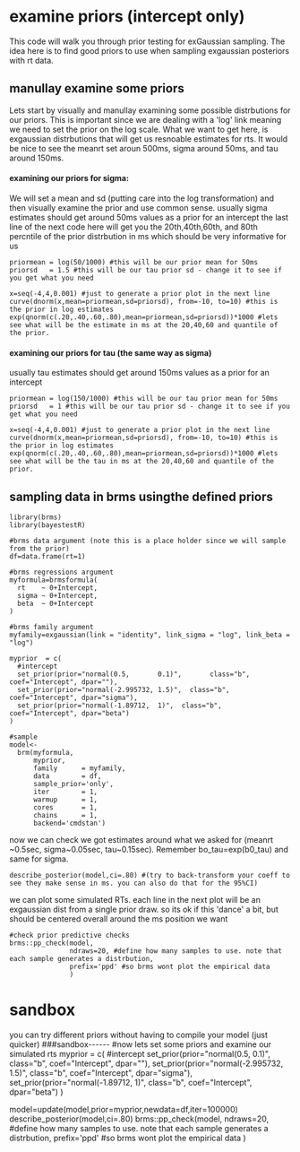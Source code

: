 # examine priors (intercept only)
This code will walk you through prior testing for exGaussian sampling. The idea here is to find good priors to use when sampling exgaussian posteriors with rt data.

## manullay examine some priors
Lets start by visually and manullay examining some possible distrbutions for our priors.
This is important since we are dealing with a 'log' link meaning we need to set the prior on the log scale.
What we want to get here, is exgaussian distrbutions that will get us resnoable estimates for rts.
It would be nice to see the meanrt set aroun 500ms, sigma around 50ms, and tau around 150ms.

#### examining our priors for sigma:
We will set a  mean and sd (putting care into the log transformation)
and then visually examine the prior and use common sense. 
usually sigma estimates should get around 50ms values as a prior for an intercept
the last line of the next code here will get you the 20th,40th,60th, and 80th percntile of the prior distrbution in ms
which should be very informative for us

```
priormean = log(50/1000) #this will be our prior mean for 50ms
priorsd   = 1.5 #this will be our tau prior sd - change it to see if you get what you need

x=seq(-4,4,0.001) #just to generate a prior plot in the next line
curve(dnorm(x,mean=priormean,sd=priorsd), from=-10, to=10) #this is the prior in log estimates
exp(qnorm(c(.20,.40,.60,.80),mean=priormean,sd=priorsd))*1000 #lets see what will be the estimate in ms at the 20,40,60 and quantile of the prior.
```

#### examining our priors for tau (the same way as sigma)
usually tau estimates should get around 150ms values as a prior for an intercept
```
priormean = log(150/1000) #this will be our tau prior mean for 50ms
priorsd   = 1 #this will be our tau prior sd - change it to see if you get what you need

x=seq(-4,4,0.001) #just to generate a prior plot in the next line
curve(dnorm(x,mean=priormean,sd=priorsd), from=-10, to=10) #this is the prior in log estimates
exp(qnorm(c(.20,.40,.60,.80),mean=priormean,sd=priorsd))*1000 #lets see what will be the tau in ms at the 20,40,60 and quantile of the prior.
```

## sampling data in brms usingthe defined priors

```
library(brms)
library(bayestestR)

#brms data argument (note this is a place holder since we will sample from the prior)
df=data.frame(rt=1)

#brms regressions argument
myformula=brmsformula(
  rt    ~ 0+Intercept,
  sigma ~ 0+Intercept,
  beta  ~ 0+Intercept
)

#brms family argument
myfamily=exgaussian(link = "identity", link_sigma = "log", link_beta = "log")

myprior  = c(
  #intercept
  set_prior(prior="normal(0.5,       0.1)",       class="b", coef="Intercept", dpar=""),
  set_prior(prior="normal(-2.995732, 1.5)",  class="b", coef="Intercept", dpar="sigma"),
  set_prior(prior="normal(-1.89712,  1)",  class="b", coef="Intercept", dpar="beta")
)

#sample
model<-
  brm(myformula,
      myprior,
      family      = myfamily,
      data        = df, 
      sample_prior='only',
      iter        = 1,  
      warmup      = 1,
      cores       = 1, 
      chains      = 1, 
      backend='cmdstan')
```
now we can check we got estimates around what we asked for (meanrt ~0.5sec, sigma~0.05sec, tau~0.15sec). Remember bo_tau=exp(b0_tau) and same for sigma.

```
describe_posterior(model,ci=.80) #(try to back-transform your coeff to see they make sense in ms. you can also do that for the 95%CI)
```

we can plot some simulated RTs. each line in the next plot will be an exgaussian dist from a single prior draw.
so its ok if this 'dance' a bit, but should be centered overall around the ms position we want
```
#check prior predictive checks
brms::pp_check(model,
               ndraws=20, #define how many samples to use. note that each sample generates a distrbution,
               prefix='ppd' #so brms wont plot the empirical data
               )
```

# sandbox
you can try different priors without having to compile your model (just quicker)
###sandbox------
#now lets set some priors and examine our simulated rts
myprior  = c(
  #intercept
  set_prior(prior="normal(0.5,       0.1)",       class="b", coef="Intercept", dpar=""),
  set_prior(prior="normal(-2.995732, 1.5)",  class="b", coef="Intercept", dpar="sigma"),
  set_prior(prior="normal(-1.89712,  1)",  class="b", coef="Intercept", dpar="beta")
)

model=update(model,prior=myprior,newdata=df,iter=100000)
describe_posterior(model,ci=.80)
brms::pp_check(model,
               ndraws=20, #define how many samples to use. note that each sample generates a distrbution,
               prefix='ppd' #so brms wont plot the empirical data
               )

```
